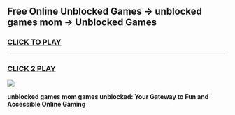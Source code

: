 
## Free Online Unblocked Games → unblocked games mom → Unblocked Games
<h3>
<a href="https://premium.freeplayer.one?title=unblocked_games_mom&ref=21F">CLICK TO PLAY</a></h3>
<hr>

<h3>
<a href="https://premium.freeplayer.one?title=unblocked_games_mom&ref=21F">CLICK 2 PLAY</a>
  
</h3>

<a href="https://premium.freeplayer.one?title=unblocked_games_mom&ref=21F/"><img src="https://clearcache.store/games.png"></a>


**unblocked games mom games unblocked: Your Gateway to Fun and Accessible Online Gaming**
